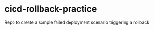 # cicd-rollback-practice

Repo  to create a sample failed deployment scenario triggering a rollback
